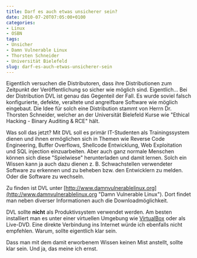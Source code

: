 ```yaml
---
title: Darf es auch etwas unsicherer sein?
date: 2010-07-20T07:05:00+0100
categories:
- Linux
- OSBN
tags:
- Unsicher
- Damn Vulnerable Linux
- Thorsten Schneider
- Universität Bielefeld
slug: darf-es-auch-etwas-unsicherer-sein
---
```

Eigentlich versuchen die Distributoren, dass ihre Distributionen zum Zeitpunkt der Veröffentlichung so sicher wie möglich sind. Eigentlich... Bei der Distribution DVL ist genau das Gegenteil der Fall. Es wurde soviel falsch konfigurierte, defekte, veraltete und angreifbare Software wie möglich eingebaut. Die Idee für solch eine Distribution stammt von Herrn Dr. Thorsten Schneider, welcher an der Universität Bielefeld Kurse wie "Ethical Hacking - Binary Auditing &amp; RCE" hält.

Was soll das jetzt? Mit DVL soll es primär IT-Studenten als Trainingssystem dienen und ihnen ermöglichen sich in Themen wie Reverse Code Engineering, Buffer Overflows, Shellcode Entwicklung, Web Exploitation und SQL injection einzuarbeiten. Aber auch ganz normale Menschen können sich diese "Spielwiese" herunterladen und damit lernen. Solch ein Wissen kann ja auch dazu dienen z. B. Schwachstellen verwendeter Software zu erkennen und zu beheben bzw. den Entwicklern zu melden. Oder die Software zu wechseln.

Zu finden ist DVL unter [http://www.damnvulnerablelinux.org](http://www.damnvulnerablelinux.org "Damn Vulnerable Linux"). Dort findet man neben diverser Informationen auch die Downloadmöglichkeit.

DVL sollte **nicht** als Produktivsystem verwendet werden. Am besten installiert man es unter einer virtuellen Umgebung wie [VirtualBox](http://www.virtualbox.org "VirtualBox") oder als Live-DVD. Eine direkte Verbindung ins Internet würde ich ebenfalls nicht empfehlen. Warum, sollte eigentlich klar sein.

Dass man mit dem damit erworbenem Wissen keinen Mist anstellt, sollte klar sein. Und ja, das meine ich ernst.
